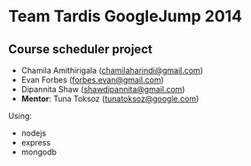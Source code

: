 Team Tardis GoogleJump 2014
============
Course scheduler project
------------
* Chamila Amithirigala (chamilaharindi@gmail.com)
* Evan Forbes (forbes.evan@gmail.com)
* Dipannita Shaw (shawdipannita@gmail.com)
* **Mentor**: Tuna Toksoz (tunatoksoz@google.com)

Using:
* nodejs
* express
* mongodb
